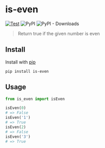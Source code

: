 # is-even

[![Test](https://github.com/victorbnl/is-even/actions/workflows/test.yml/badge.svg?branch=main)](https://github.com/victorbnl/is-even/actions/workflows/test.yml) ![PyPI](https://img.shields.io/pypi/v/is-even) ![PyPI - Downloads](https://img.shields.io/pypi/dm/is-even)

> Return true if the given number is even

## Install

Install with [pip](https://pypi.org/project/pip/)

```
pip install is-even
```

## Usage

```python
from is_even import isEven

isEven(0)
# => False
isEven('1')
# => True
isEven(2)
# => False
isEven('3')
# => True
```
